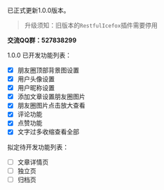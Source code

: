 已正式更新1.0.0版本。

> 升级须知：旧版本的`RestfulIcefox`插件需要停用

**交流QQ群：527838299**

1.0.0 已开发功能列表：
- [x] 朋友圈顶部背景图设置
- [x] 用户头像设置
- [x] 用户昵称设置
- [x] 添加文章设置朋友圈图片
- [x] 朋友圈图片点击放大查看
- [x] 评论功能
- [x] 点赞功能
- [x] 文字过多收缩查看全部

拟定待开发功能列表：
- [ ] 文章详情页
- [ ] 独立页
- [ ] 归档页
